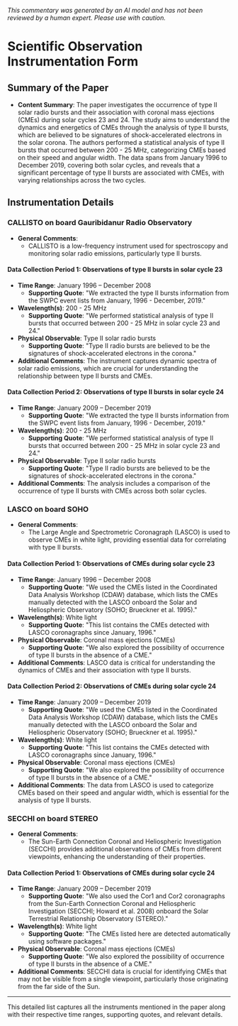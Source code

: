 _This commentary was generated by an AI model and has not been reviewed by a human expert. Please use with caution._

# Scientific Observation Instrumentation Form

## Summary of the Paper
- **Content Summary**: The paper investigates the occurrence of type II solar radio bursts and their association with coronal mass ejections (CMEs) during solar cycles 23 and 24. The study aims to understand the dynamics and energetics of CMEs through the analysis of type II bursts, which are believed to be signatures of shock-accelerated electrons in the solar corona. The authors performed a statistical analysis of type II bursts that occurred between 200 - 25 MHz, categorizing CMEs based on their speed and angular width. The data spans from January 1996 to December 2019, covering both solar cycles, and reveals that a significant percentage of type II bursts are associated with CMEs, with varying relationships across the two cycles.

## Instrumentation Details

### CALLISTO on board Gauribidanur Radio Observatory
- **General Comments**:
   - CALLISTO is a low-frequency instrument used for spectroscopy and monitoring solar radio emissions, particularly type II bursts.

#### Data Collection Period 1: Observations of type II bursts in solar cycle 23
- **Time Range**: January 1996 – December 2008
   - **Supporting Quote**: "We extracted the type II bursts information from the SWPC event lists from January, 1996 - December, 2019."
- **Wavelength(s)**: 200 - 25 MHz
   - **Supporting Quote**: "We performed statistical analysis of type II bursts that occurred between 200 - 25 MHz in solar cycle 23 and 24."
- **Physical Observable**: Type II solar radio bursts
   - **Supporting Quote**: "Type II radio bursts are believed to be the signatures of shock-accelerated electrons in the corona."
- **Additional Comments**: The instrument captures dynamic spectra of solar radio emissions, which are crucial for understanding the relationship between type II bursts and CMEs.

#### Data Collection Period 2: Observations of type II bursts in solar cycle 24
- **Time Range**: January 2009 – December 2019
   - **Supporting Quote**: "We extracted the type II bursts information from the SWPC event lists from January, 1996 - December, 2019."
- **Wavelength(s)**: 200 - 25 MHz
   - **Supporting Quote**: "We performed statistical analysis of type II bursts that occurred between 200 - 25 MHz in solar cycle 23 and 24."
- **Physical Observable**: Type II solar radio bursts
   - **Supporting Quote**: "Type II radio bursts are believed to be the signatures of shock-accelerated electrons in the corona."
- **Additional Comments**: The analysis includes a comparison of the occurrence of type II bursts with CMEs across both solar cycles.

### LASCO on board SOHO
- **General Comments**:
   - The Large Angle and Spectrometric Coronagraph (LASCO) is used to observe CMEs in white light, providing essential data for correlating with type II bursts.

#### Data Collection Period 1: Observations of CMEs during solar cycle 23
- **Time Range**: January 1996 – December 2008
   - **Supporting Quote**: "We used the CMEs listed in the Coordinated Data Analysis Workshop (CDAW) database, which lists the CMEs manually detected with the LASCO onboard the Solar and Heliospheric Observatory (SOHO; Brueckner et al. 1995)."
- **Wavelength(s)**: White light
   - **Supporting Quote**: "This list contains the CMEs detected with LASCO coronagraphs since January, 1996."
- **Physical Observable**: Coronal mass ejections (CMEs)
   - **Supporting Quote**: "We also explored the possibility of occurrence of type II bursts in the absence of a CME."
- **Additional Comments**: LASCO data is critical for understanding the dynamics of CMEs and their association with type II bursts.

#### Data Collection Period 2: Observations of CMEs during solar cycle 24
- **Time Range**: January 2009 – December 2019
   - **Supporting Quote**: "We used the CMEs listed in the Coordinated Data Analysis Workshop (CDAW) database, which lists the CMEs manually detected with the LASCO onboard the Solar and Heliospheric Observatory (SOHO; Brueckner et al. 1995)."
- **Wavelength(s)**: White light
   - **Supporting Quote**: "This list contains the CMEs detected with LASCO coronagraphs since January, 1996."
- **Physical Observable**: Coronal mass ejections (CMEs)
   - **Supporting Quote**: "We also explored the possibility of occurrence of type II bursts in the absence of a CME."
- **Additional Comments**: The data from LASCO is used to categorize CMEs based on their speed and angular width, which is essential for the analysis of type II bursts.

### SECCHI on board STEREO
- **General Comments**:
   - The Sun-Earth Connection Coronal and Heliospheric Investigation (SECCHI) provides additional observations of CMEs from different viewpoints, enhancing the understanding of their properties.

#### Data Collection Period 1: Observations of CMEs during solar cycle 24
- **Time Range**: January 2009 – December 2019
   - **Supporting Quote**: "We also used the Cor1 and Cor2 coronagraphs from the Sun-Earth Connection Coronal and Heliospheric Investigation (SECCHI; Howard et al. 2008) onboard the Solar Terrestrial Relationship Observatory (STEREO)."
- **Wavelength(s)**: White light
   - **Supporting Quote**: "The CMEs listed here are detected automatically using software packages."
- **Physical Observable**: Coronal mass ejections (CMEs)
   - **Supporting Quote**: "We also explored the possibility of occurrence of type II bursts in the absence of a CME."
- **Additional Comments**: SECCHI data is crucial for identifying CMEs that may not be visible from a single viewpoint, particularly those originating from the far side of the Sun.

---

This detailed list captures all the instruments mentioned in the paper along with their respective time ranges, supporting quotes, and relevant details.
